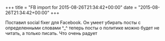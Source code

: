 +++
title = "FB import for 2015-08-26T21:34:42+00:00"
date = "2015-08-26T21:34:42+00:00"
+++

Поставил social fixer для Facebook. Он умеет убирать посты с определенными словами ^_^ теперь посты о политике можно будет не читать, а только писать. Что очень радует



